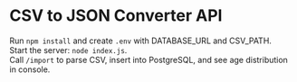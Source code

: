 # CSV to JSON Converter API

Run `npm install` and create `.env` with DATABASE_URL and CSV_PATH.  
Start the server: `node index.js`.  
Call `/import` to parse CSV, insert into PostgreSQL, and see age distribution in console.
